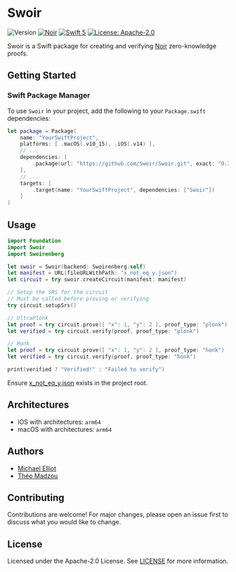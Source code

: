 # Swoir

![Version](https://img.shields.io/badge/version-0.36.0--3-darkviolet)
[![Noir](https://img.shields.io/badge/Noir-0.36.0--3-darkviolet)](https://github.com/AztecProtocol/aztec-packages/tree/master/noir)
[![Swift 5](https://img.shields.io/badge/Swift-5-blue.svg)](https://developer.apple.com/swift/)
[![License: Apache-2.0](https://img.shields.io/badge/License-Apache--2.0-green)](https://opensource.org/license/apache-2-0)

Swoir is a Swift package for creating and verifying [Noir](https://noir-lang.org) zero-knowledge proofs.

## Getting Started

### Swift Package Manager

To use `Swoir` in your project, add the following to your `Package.swift` dependencies:

```swift
let package = Package(
    name: "YourSwiftProject",
    platforms: [ .macOS(.v10_15), .iOS(.v14) ],
    // ...
    dependencies: [
        .package(url: "https://github.com/Swoir/Swoir.git", exact: "0.36.0-3")
    ],
    // ...
    targets: [
        .target(name: "YourSwiftProject", dependencies: ["Swoir"])
    ]
)
```

## Usage

```swift
import Foundation
import Swoir
import Swoirenberg

let swoir = Swoir(backend: Swoirenberg.self)
let manifest = URL(fileURLWithPath: "x_not_eq_y.json")
let circuit = try swoir.createCircuit(manifest: manifest)

// Setup the SRS for the circuit
// Must be called before proving or verifying
try circuit.setupSrs()

// UltraPlonk
let proof = try circuit.prove([ "x": 1, "y": 2 ], proof_type: "plonk")
let verified = try circuit.verify(proof, proof_type: "plonk")

// Honk
let proof = try circuit.prove([ "x": 1, "y": 2 ], proof_type: "honk")
let verified = try circuit.verify(proof, proof_type: "honk")

print(verified ? "Verified!" : "Failed to verify")
```

Ensure [x_not_eq_y.json](./Tests/SwoirTests/Fixtures/contracts/x_not_eq_y/target/x_not_eq_y.json) exists in the project root.

## Architectures

- iOS with architectures: `arm64`
- macOS with architectures: `arm64`

## Authors

- [Michael Elliot](https://x.com/michaelelliot)
- [Théo Madzou](https://x.com/madztheo)

## Contributing

Contributions are welcome! For major changes, please open an issue first to discuss what you would like to change.

## License

Licensed under the Apache-2.0 License. See [LICENSE](./LICENSE) for more information.
